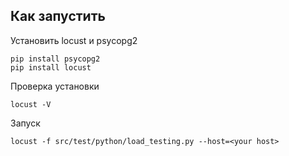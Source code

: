 ## Как запустить
Установить locust и psycopg2
```
pip install psycopg2
pip install locust
```
Проверка установки 
```
locust -V
```
Запуск
```
locust -f src/test/python/load_testing.py --host=<your host>
```